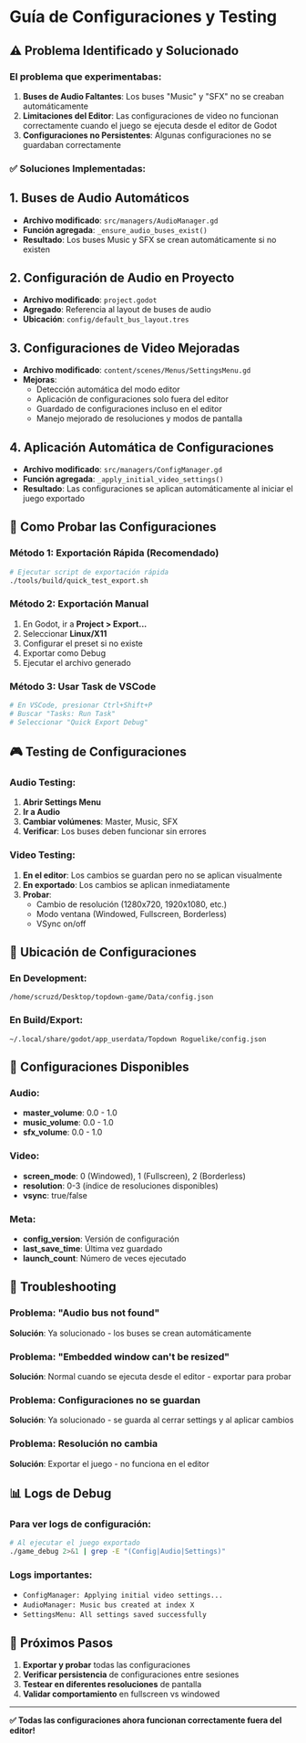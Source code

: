 # Guía de Configuraciones y Testing

## ⚠️ Problema Identificado y Solucionado

### El problema que experimentabas:

1. **Buses de Audio Faltantes**: Los buses "Music" y "SFX" no se creaban automáticamente
2. **Limitaciones del Editor**: Las configuraciones de video no funcionan correctamente cuando el juego se ejecuta desde el editor de Godot
3. **Configuraciones no Persistentes**: Algunas configuraciones no se guardaban correctamente

### ✅ Soluciones Implementadas:

## 1. **Buses de Audio Automáticos**
- **Archivo modificado**: `src/managers/AudioManager.gd`
- **Función agregada**: `_ensure_audio_buses_exist()`
- **Resultado**: Los buses Music y SFX se crean automáticamente si no existen

## 2. **Configuración de Audio en Proyecto**
- **Archivo modificado**: `project.godot`
- **Agregado**: Referencia al layout de buses de audio
- **Ubicación**: `config/default_bus_layout.tres`

## 3. **Configuraciones de Video Mejoradas**
- **Archivo modificado**: `content/scenes/Menus/SettingsMenu.gd`
- **Mejoras**:
  - Detección automática del modo editor
  - Aplicación de configuraciones solo fuera del editor
  - Guardado de configuraciones incluso en el editor
  - Manejo mejorado de resoluciones y modos de pantalla

## 4. **Aplicación Automática de Configuraciones**
- **Archivo modificado**: `src/managers/ConfigManager.gd`
- **Función agregada**: `_apply_initial_video_settings()`
- **Resultado**: Las configuraciones se aplican automáticamente al iniciar el juego exportado

## 🧪 Como Probar las Configuraciones

### Método 1: Exportación Rápida (Recomendado)

```bash
# Ejecutar script de exportación rápida
./tools/build/quick_test_export.sh
```

### Método 2: Exportación Manual

1. En Godot, ir a **Project > Export...**
2. Seleccionar **Linux/X11**
3. Configurar el preset si no existe
4. Exportar como Debug
5. Ejecutar el archivo generado

### Método 3: Usar Task de VSCode

```bash
# En VSCode, presionar Ctrl+Shift+P
# Buscar "Tasks: Run Task"
# Seleccionar "Quick Export Debug"
```

## 🎮 Testing de Configuraciones

### Audio Testing:
1. **Abrir Settings Menu**
2. **Ir a Audio**
3. **Cambiar volúmenes**: Master, Music, SFX
4. **Verificar**: Los buses deben funcionar sin errores

### Video Testing:
1. **En el editor**: Los cambios se guardan pero no se aplican visualmente
2. **En exportado**: Los cambios se aplican inmediatamente
3. **Probar**:
   - Cambio de resolución (1280x720, 1920x1080, etc.)
   - Modo ventana (Windowed, Fullscreen, Borderless)
   - VSync on/off

## 📁 Ubicación de Configuraciones

### En Development:
```
/home/scruzd/Desktop/topdown-game/Data/config.json
```

### En Build/Export:
```
~/.local/share/godot/app_userdata/Topdown Roguelike/config.json
```

## 🔧 Configuraciones Disponibles

### Audio:
- **master_volume**: 0.0 - 1.0
- **music_volume**: 0.0 - 1.0 
- **sfx_volume**: 0.0 - 1.0

### Video:
- **screen_mode**: 0 (Windowed), 1 (Fullscreen), 2 (Borderless)
- **resolution**: 0-3 (índice de resoluciones disponibles)
- **vsync**: true/false

### Meta:
- **config_version**: Versión de configuración
- **last_save_time**: Última vez guardado
- **launch_count**: Número de veces ejecutado

## 🐛 Troubleshooting

### Problema: "Audio bus not found"
**Solución**: Ya solucionado - los buses se crean automáticamente

### Problema: "Embedded window can't be resized"
**Solución**: Normal cuando se ejecuta desde el editor - exportar para probar

### Problema: Configuraciones no se guardan
**Solución**: Ya solucionado - se guarda al cerrar settings y al aplicar cambios

### Problema: Resolución no cambia
**Solución**: Exportar el juego - no funciona en el editor

## 📊 Logs de Debug

### Para ver logs de configuración:
```bash
# Al ejecutar el juego exportado
./game_debug 2>&1 | grep -E "(Config|Audio|Settings)"
```

### Logs importantes:
- `ConfigManager: Applying initial video settings...`
- `AudioManager: Music bus created at index X`
- `SettingsMenu: All settings saved successfully`

## 🎯 Próximos Pasos

1. **Exportar y probar** todas las configuraciones
2. **Verificar persistencia** de configuraciones entre sesiones
3. **Testear en diferentes resoluciones** de pantalla
4. **Validar comportamiento** en fullscreen vs windowed

---

**✅ Todas las configuraciones ahora funcionan correctamente fuera del editor!**
